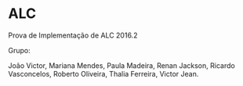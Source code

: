 # ALC
Prova de Implementação de ALC 2016.2

Grupo:

João Victor,
Mariana Mendes,
Paula Madeira,
Renan Jackson,
Ricardo Vasconcelos,
Roberto Oliveira,
Thalia Ferreira,
Victor Jean.

